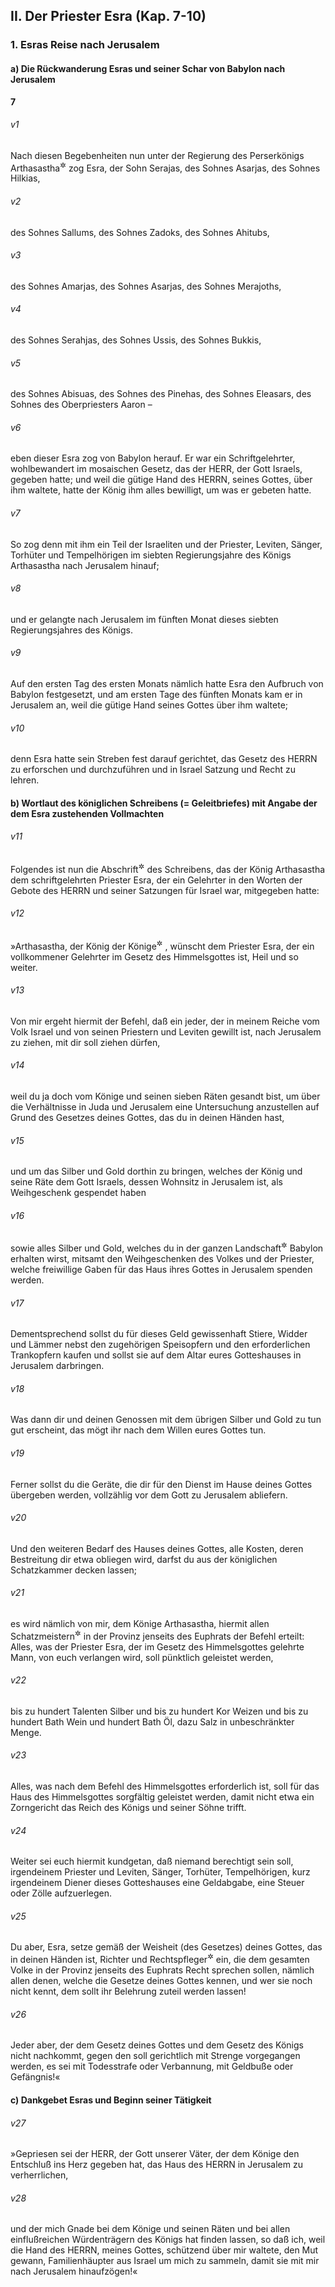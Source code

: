 ## II. Der Priester Esra (Kap. 7-10)

### 1. Esras Reise nach Jerusalem

#### a) Die Rückwanderung Esras und seiner Schar von Babylon nach Jerusalem

__7__

###### v1
Nach diesen Begebenheiten nun unter der Regierung des Perserkönigs Arthasastha<sup title="d.h. Artaxerxes">&#x2732;</sup>
 zog Esra, der Sohn Serajas, des Sohnes Asarjas, des Sohnes Hilkias,

###### v2
des Sohnes Sallums, des Sohnes Zadoks, des Sohnes Ahitubs,

###### v3
des Sohnes Amarjas, des Sohnes Asarjas, des Sohnes Merajoths,

###### v4
des Sohnes Serahjas, des Sohnes Ussis, des Sohnes Bukkis,

###### v5
des Sohnes Abisuas, des Sohnes des Pinehas, des Sohnes Eleasars, des Sohnes des Oberpriesters Aaron –

###### v6
eben dieser Esra zog von Babylon herauf. Er war ein Schriftgelehrter, wohlbewandert im mosaischen Gesetz, das der HERR, der Gott Israels, gegeben hatte; und weil die gütige Hand des HERRN, seines Gottes, über ihm waltete, hatte der König ihm alles bewilligt, um was er gebeten hatte.

###### v7
So zog denn mit ihm ein Teil der Israeliten und der Priester, Leviten, Sänger, Torhüter und Tempelhörigen im siebten Regierungsjahre des Königs Arthasastha nach Jerusalem hinauf;

###### v8
und er gelangte nach Jerusalem im fünften Monat dieses siebten Regierungsjahres des Königs.

###### v9
Auf den ersten Tag des ersten Monats nämlich hatte Esra den Aufbruch von Babylon festgesetzt, und am ersten Tage des fünften Monats kam er in Jerusalem an, weil die gütige Hand seines Gottes über ihm waltete;

###### v10
denn Esra hatte sein Streben fest darauf gerichtet, das Gesetz des HERRN zu erforschen und durchzuführen und in Israel Satzung und Recht zu lehren.

#### b) Wortlaut des königlichen Schreibens (= Geleitbriefes) mit Angabe der dem Esra zustehenden Vollmachten


###### v11
Folgendes ist nun die Abschrift<sup title="= der Wortlaut">&#x2732;</sup>
 des Schreibens, das der König Arthasastha dem schriftgelehrten Priester Esra, der ein Gelehrter in den Worten der Gebote des HERRN und seiner Satzungen für Israel war, mitgegeben hatte:

###### v12
»Arthasastha, der König der Könige<sup title="= Großkönig">&#x2732;</sup>
, wünscht dem Priester Esra, der ein vollkommener Gelehrter im Gesetz des Himmelsgottes ist, Heil und so weiter.

###### v13
Von mir ergeht hiermit der Befehl, daß ein jeder, der in meinem Reiche vom Volk Israel und von seinen Priestern und Leviten gewillt ist, nach Jerusalem zu ziehen, mit dir soll ziehen dürfen,

###### v14
weil du ja doch vom Könige und seinen sieben Räten gesandt bist, um über die Verhältnisse in Juda und Jerusalem eine Untersuchung anzustellen auf Grund des Gesetzes deines Gottes, das du in deinen Händen hast,

###### v15
und um das Silber und Gold dorthin zu bringen, welches der König und seine Räte dem Gott Israels, dessen Wohnsitz in Jerusalem ist, als Weihgeschenk gespendet haben

###### v16
sowie alles Silber und Gold, welches du in der ganzen Landschaft<sup title="= Provinz">&#x2732;</sup>
 Babylon erhalten wirst, mitsamt den Weihgeschenken des Volkes und der Priester, welche freiwillige Gaben für das Haus ihres Gottes in Jerusalem spenden werden.

###### v17
Dementsprechend sollst du für dieses Geld gewissenhaft Stiere, Widder und Lämmer nebst den zugehörigen Speisopfern und den erforderlichen Trankopfern kaufen und sollst sie auf dem Altar eures Gotteshauses in Jerusalem darbringen.

###### v18
Was dann dir und deinen Genossen mit dem übrigen Silber und Gold zu tun gut erscheint, das mögt ihr nach dem Willen eures Gottes tun.

###### v19
Ferner sollst du die Geräte, die dir für den Dienst im Hause deines Gottes übergeben werden, vollzählig vor dem Gott zu Jerusalem abliefern.

###### v20
Und den weiteren Bedarf des Hauses deines Gottes, alle Kosten, deren Bestreitung dir etwa obliegen wird, darfst du aus der königlichen Schatzkammer decken lassen;

###### v21
es wird nämlich von mir, dem Könige Arthasastha, hiermit allen Schatzmeistern<sup title="= Finanzbeamten">&#x2732;</sup>
 in der Provinz jenseits des Euphrats der Befehl erteilt: Alles, was der Priester Esra, der im Gesetz des Himmelsgottes gelehrte Mann, von euch verlangen wird, soll pünktlich geleistet werden,

###### v22
bis zu hundert Talenten Silber und bis zu hundert Kor Weizen und bis zu hundert Bath Wein und hundert Bath Öl, dazu Salz in unbeschränkter Menge.

###### v23
Alles, was nach dem Befehl des Himmelsgottes erforderlich ist, soll für das Haus des Himmelsgottes sorgfältig geleistet werden, damit nicht etwa ein Zorngericht das Reich des Königs und seiner Söhne trifft.

###### v24
Weiter sei euch hiermit kundgetan, daß niemand berechtigt sein soll, irgendeinem Priester und Leviten, Sänger, Torhüter, Tempelhörigen, kurz irgendeinem Diener dieses Gotteshauses eine Geldabgabe, eine Steuer oder Zölle aufzuerlegen.

###### v25
Du aber, Esra, setze gemäß der Weisheit (des Gesetzes) deines Gottes, das in deinen Händen ist, Richter und Rechtspfleger<sup title="oder: Schöffen?">&#x2732;</sup>
 ein, die dem gesamten Volke in der Provinz jenseits des Euphrats Recht sprechen sollen, nämlich allen denen, welche die Gesetze deines Gottes kennen, und wer sie noch nicht kennt, dem sollt ihr Belehrung zuteil werden lassen!

###### v26
Jeder aber, der dem Gesetz deines Gottes und dem Gesetz des Königs nicht nachkommt, gegen den soll gerichtlich mit Strenge vorgegangen werden, es sei mit Todesstrafe oder Verbannung, mit Geldbuße oder Gefängnis!«

#### c) Dankgebet Esras und Beginn seiner Tätigkeit


###### v27
»Gepriesen sei der HERR, der Gott unserer Väter, der dem Könige den Entschluß ins Herz gegeben hat, das Haus des HERRN in Jerusalem zu verherrlichen,

###### v28
und der mich Gnade bei dem Könige und seinen Räten und bei allen einflußreichen Würdenträgern des Königs hat finden lassen, so daß ich, weil die Hand des HERRN, meines Gottes, schützend über mir waltete, den Mut gewann, Familienhäupter aus Israel um mich zu sammeln, damit sie mit mir nach Jerusalem hinaufzögen!«